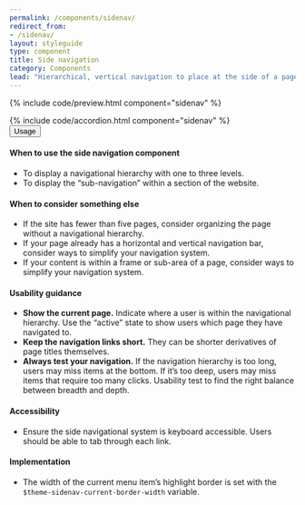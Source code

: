 ```yaml
---
permalink: /components/sidenav/
redirect_from:
- /sidenav/
layout: styleguide
type: component
title: Side navigation
category: Components
lead: "Hierarchical, vertical navigation to place at the side of a page."
---
```


{% include code/preview.html component="sidenav" %}
<section class="site-component-section">
  {% include code/accordion.html component="sidenav" %}
  <div class="usa-accordion usa-accordion--bordered site-accordion-docs">
    <button class="usa-button-unstyled usa-accordion__button"
        aria-expanded="true" aria-controls="sidenav-docs">
      Usage
    </button>
    <div id="sidenav-docs" aria-hidden="false" class="usa-accordion__content site-component-usage">
      <h4>When to use the side navigation component</h4>
      <ul class="usa-content-list">
        <li>To display a navigational hierarchy with one to three levels.</li>
        <li>To display the “sub-navigation” within a section of the website.</li>
      </ul>
      <h4>When to consider something else</h4>
      <ul class="usa-content-list">
        <li>If the site has fewer than five pages, consider organizing the page without a navigational hierarchy.</li>
        <li>If your page already has a horizontal and vertical navigation bar, consider ways to simplify your navigation system.</li>
        <li>If your content is within a frame or sub-area of a page, consider ways to simplify your navigation system.</li>
      </ul>
      <h4>Usability guidance</h4>
      <ul class="usa-content-list">
        <li><strong>Show the current page.</strong> Indicate where a user is within the navigational hierarchy. Use the “active” state to show users which page they have navigated to.</li>
        <li><strong>Keep the navigation links short.</strong> They can be shorter derivatives of page titles themselves.</li>
        <li><strong>Always test your navigation.</strong> If the navigation hierarchy is too long, users may miss items at the bottom. If it’s too deep, users may miss items that require too many clicks. Usability test to find the right balance between breadth and depth.</li>
      </ul>
      <h4 class="usa-heading">Accessibility</h4>
      <ul class="usa-content-list">
        <li>Ensure the side navigational system is keyboard accessible. Users should be able to tab through each link.</li>
      </ul>
      <h4 class="usa-heading">Implementation</h4>
      <ul class="usa-content-list">
        <li>The width of the current menu item’s highlight border is set with the <code>$theme-sidenav-current-border-width</code> variable.</li>
      </ul>
    </div>
  </div>
</section>
